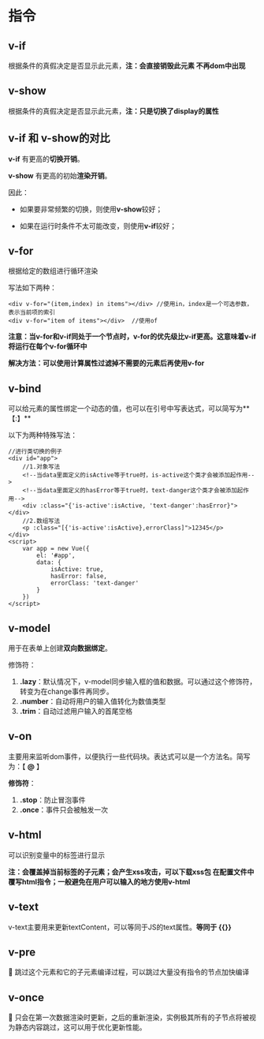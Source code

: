 # 指令
> 

## v-if

根据条件的真假决定是否显示此元素，**注：会直接销毁此元素 不再dom中出现**

## v-show

根据条件的真假决定是否显示此元素，**注：只是切换了display的属性**

## v-if 和 v-show的对比

**v-if** 有更高的**切换开销**。

**v-show** 有更高的初始**渲染开销**。

因此：

- 如果要非常频繁的切换，则使用**v-show**较好；

- 如果在运行时条件不太可能改变，则使用**v-if**较好；

## v-for

根据给定的数组进行循环渲染

写法如下两种：

```vue
<div v-for="(item,index) in items"></div> //使用in，index是一个可选参数，表示当前项的索引
<div v-for="item of items"></div>  //使用of
```

**注意：当v-for和v-if同处于一个节点时，v-for的优先级比v-if更高。这意味着v-if将运行在每个v-for循环中**

**解决方法：可以使用计算属性过滤掉不需要的元素后再使用v-for**

## v-bind

可以给元素的属性绑定一个动态的值，也可以在引号中写表达式，可以简写为**【:】**

以下为两种特殊写法：

```vue
//进行类切换的例子
<div id="app">
    //1.对象写法
    <!--当data里面定义的isActive等于true时，is-active这个类才会被添加起作用-->
    <!--当data里面定义的hasError等于true时，text-danger这个类才会被添加起作用-->
    <div :class="{'is-active':isActive, 'text-danger':hasError}"></div>
    //2.数组写法
    <p :class="[{'is-active':isActive},errorClass]">12345</p>
</div>
<script>
    var app = new Vue({
        el: '#app',
        data: {
            isActive: true,  
            hasError: false,
            errorClass: 'text-danger'
        }
    })
</script>
```

## v-model

用于在表单上创建**双向数据绑定**。

修饰符：

1. **.lazy**：默认情况下，v-model同步输入框的值和数据。可以通过这个修饰符，转变为在change事件再同步。
2. **.number**：自动将用户的输入值转化为数值类型
3. **.trim**：自动过滤用户输入的首尾空格

## v-on

主要用来监听dom事件，以便执行一些代码块。表达式可以是一个方法名。简写为：【 **@** 】

**修饰符**：

1. **.stop**：防止冒泡事件
2. **.once**：事件只会被触发一次

## v-html

可以识别变量中的标签进行显示

**注：会覆盖掉当前标签的子元素；会产生xss攻击，可以下载xss包 在配置文件中覆写html指令；一般避免在用户可以输入的地方使用v-html**

## v-text

v-text主要用来更新textContent，可以等同于JS的text属性。**等同于 {{}}**

## v-pre

 :nail_care: 跳过这个元素和它的子元素编译过程，可以跳过大量没有指令的节点加快编译

## v-once

:nail_care: 只会在第一次数据渲染时更新，之后的重新渲染，实例极其所有的子节点将被视为静态内容跳过，这可以用于优化更新性能。
